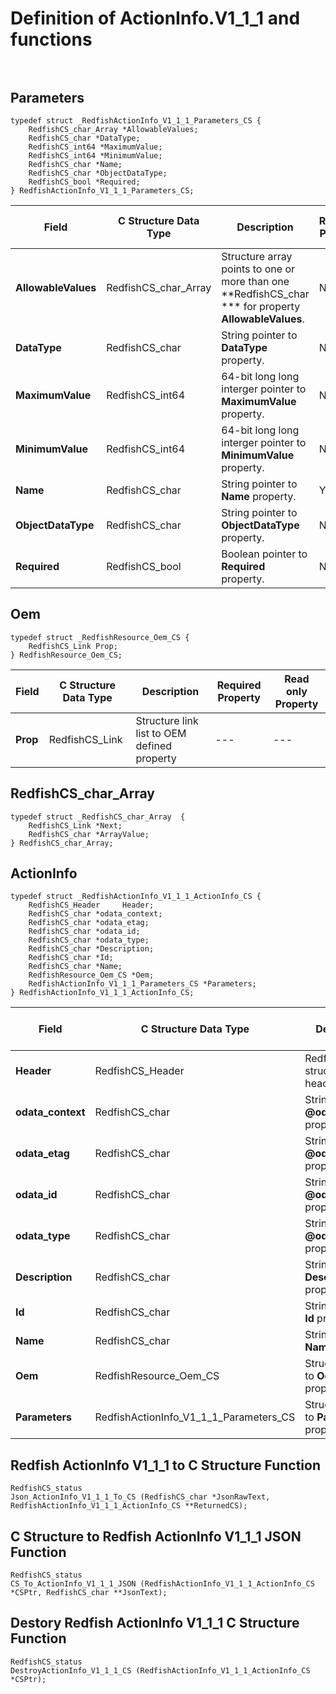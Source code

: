 # Definition of ActionInfo.V1_1_1 and functions<br><br>

## Parameters
    typedef struct _RedfishActionInfo_V1_1_1_Parameters_CS {
        RedfishCS_char_Array *AllowableValues;
        RedfishCS_char *DataType;
        RedfishCS_int64 *MaximumValue;
        RedfishCS_int64 *MinimumValue;
        RedfishCS_char *Name;
        RedfishCS_char *ObjectDataType;
        RedfishCS_bool *Required;
    } RedfishActionInfo_V1_1_1_Parameters_CS;

|Field |C Structure Data Type|Description |Required Property|Read only Property
| ---  | --- | --- | --- | ---
|**AllowableValues**|RedfishCS_char_Array| Structure array points to one or more than one **RedfishCS_char *** for property **AllowableValues**.| No| Yes
|**DataType**|RedfishCS_char| String pointer to **DataType** property.| No| Yes
|**MaximumValue**|RedfishCS_int64| 64-bit long long interger pointer to **MaximumValue** property.| No| Yes
|**MinimumValue**|RedfishCS_int64| 64-bit long long interger pointer to **MinimumValue** property.| No| Yes
|**Name**|RedfishCS_char| String pointer to **Name** property.| Yes| Yes
|**ObjectDataType**|RedfishCS_char| String pointer to **ObjectDataType** property.| No| Yes
|**Required**|RedfishCS_bool| Boolean pointer to **Required** property.| No| Yes


## Oem
    typedef struct _RedfishResource_Oem_CS {
        RedfishCS_Link Prop;
    } RedfishResource_Oem_CS;

|Field |C Structure Data Type|Description |Required Property|Read only Property
| ---  | --- | --- | --- | ---
|**Prop**|RedfishCS_Link| Structure link list to OEM defined property| ---| ---


## RedfishCS_char_Array
    typedef struct _RedfishCS_char_Array  {
        RedfishCS_Link *Next;
        RedfishCS_char *ArrayValue;
    } RedfishCS_char_Array;



## ActionInfo
    typedef struct _RedfishActionInfo_V1_1_1_ActionInfo_CS {
        RedfishCS_Header     Header;
        RedfishCS_char *odata_context;
        RedfishCS_char *odata_etag;
        RedfishCS_char *odata_id;
        RedfishCS_char *odata_type;
        RedfishCS_char *Description;
        RedfishCS_char *Id;
        RedfishCS_char *Name;
        RedfishResource_Oem_CS *Oem;
        RedfishActionInfo_V1_1_1_Parameters_CS *Parameters;
    } RedfishActionInfo_V1_1_1_ActionInfo_CS;

|Field |C Structure Data Type|Description |Required Property|Read only Property
| ---  | --- | --- | --- | ---
|**Header**|RedfishCS_Header|Redfish C structure header|---|---
|**odata_context**|RedfishCS_char| String pointer to **@odata.context** property.| No| No
|**odata_etag**|RedfishCS_char| String pointer to **@odata.etag** property.| No| No
|**odata_id**|RedfishCS_char| String pointer to **@odata.id** property.| Yes| No
|**odata_type**|RedfishCS_char| String pointer to **@odata.type** property.| Yes| No
|**Description**|RedfishCS_char| String pointer to **Description** property.| No| Yes
|**Id**|RedfishCS_char| String pointer to **Id** property.| Yes| Yes
|**Name**|RedfishCS_char| String pointer to **Name** property.| Yes| Yes
|**Oem**|RedfishResource_Oem_CS| Structure points to **Oem** property.| No| No
|**Parameters**|RedfishActionInfo_V1_1_1_Parameters_CS| Structure points to **Parameters** property.| No| No
## Redfish ActionInfo V1_1_1 to C Structure Function
    RedfishCS_status
    Json_ActionInfo_V1_1_1_To_CS (RedfishCS_char *JsonRawText, RedfishActionInfo_V1_1_1_ActionInfo_CS **ReturnedCS);

## C Structure to Redfish ActionInfo V1_1_1 JSON Function
    RedfishCS_status
    CS_To_ActionInfo_V1_1_1_JSON (RedfishActionInfo_V1_1_1_ActionInfo_CS *CSPtr, RedfishCS_char **JsonText);

## Destory Redfish ActionInfo V1_1_1 C Structure Function
    RedfishCS_status
    DestroyActionInfo_V1_1_1_CS (RedfishActionInfo_V1_1_1_ActionInfo_CS *CSPtr);

